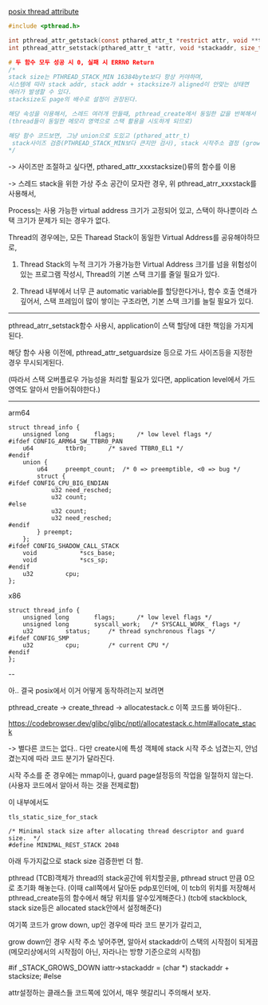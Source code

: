 [posix thread attribute](https://github.com/khs960616/TIL/blob/main/os/APUE%20Thread.md)


```c
#include <pthread.h>

int pthread_attr_getstack(const pthared_attr_t *restrict attr, void **trestrict stackaddr, size_t *restrict stacksize);
int pthread_attr_setstack(pthared_attr_t *attr, void *stackaddr, size_t stack_size);

# 두 함수 모두 성공 시 0, 실패 시 ERRNO Return
/*
stack size는 PTHREAD_STACK_MIN 16384byte보다 항상 커야하며, 
시스템에 따라 stack addr, stack addr + stacksize가 aligned이 안맞는 상태면 
에러가 발생할 수 있다. 
stacksize도 page의 배수로 설정이 권장된다.

해당 속성을 이용해서, 스레드 여러개 만들때, pthread_create에서 동일한 값을 반복해서 사용되지 않도록 주의해야한다.
(thread들이 동일한 메모리 영역으로 스택 활용을 시도하게 되므로)

해당 함수 코드보면, 그냥 union으로 도있고 (pthared_attr_t)
 stack사이즈 검증(PTHREAD_STACK_MIN보다 큰지만 검사), stack 시작주소 결정 (grow down인 경우, 스택시작주소를 스택 + stacksize한거로 잡네?)
*/
```

-> 사이즈만 조절하고 싶다면, pthared_attr_xxxstacksize()류의 함수를 이용

-> 스레드 stack을 위한 가상 주소 공간이 모자란 경우, 위 pthread_atrr_xxxstack를 사용해서, 

Process는 사용 가능한 virtual address 크기가 고정되어 있고, 스택이 하나뿐이라 스택 크기가 문제가 되는 경우가 없다.

Thread의 경우에는, 모든 Tharead Stack이 동일한 Virtual Address를 공유해야하므로, 

1. Thread Stack의 누적 크기가 가용가능한 Virtual Address 크기를 넘을 위험성이 있는 프로그램 작성시, Thread의 기본 스택 크기를 줄일 필요가 있다.

2. Thread 내부에서 너무 큰 automatic variable를 할당한다거나,
   함수 호출 연쇄가 깊어서, 스택 프레임이 많이 쌓이는 구조라면, 기본 스택 크기를 늘릴 필요가 있다. 

---

pthread_atrr_setstack함수 사용시, application이 스택 할당에 대한 책임을 가지게 된다. 

해당 함수 사용 이전에, pthread_attr_setguardsize 등으로 가드 사이즈등을 지정한 경우 무시되게된다. 

(따라서 스택 오버플로우 가능성을 처리할 필요가 있다면, application level에서 가드 영역도 알아서 만들어줘야한다.)

---

arm64
```
struct thread_info {
	unsigned long		flags;		/* low level flags */
#ifdef CONFIG_ARM64_SW_TTBR0_PAN
	u64			ttbr0;		/* saved TTBR0_EL1 */
#endif
	union {
		u64		preempt_count;	/* 0 => preemptible, <0 => bug */
		struct {
#ifdef CONFIG_CPU_BIG_ENDIAN
			u32	need_resched;
			u32	count;
#else
			u32	count;
			u32	need_resched;
#endif
		} preempt;
	};
#ifdef CONFIG_SHADOW_CALL_STACK
	void			*scs_base;
	void			*scs_sp;
#endif
	u32			cpu;
};
```

x86
```
struct thread_info {
	unsigned long		flags;		/* low level flags */
	unsigned long		syscall_work;	/* SYSCALL_WORK_ flags */
	u32			status;		/* thread synchronous flags */
#ifdef CONFIG_SMP
	u32			cpu;		/* current CPU */
#endif
};

```

--

아.. 결국 posix에서 이거 어떻게 동작하려는지 보려면

pthread_create -> create_thread -> allocatestack.c 이쪽 코드롤 봐야된다.. 


https://codebrowser.dev/glibc/glibc/nptl/allocatestack.c.html#allocate_stack

-> 별다른 코드는 없다.. 다만 create시에 특성 객체에 stack 시작 주소 넘겼는지, 안넘겼는지에 따라 코드 분기가 달라진다. 

시작 주소를 준 경우에는 mmap이나, guard page설정등의 작업을 일절하지 않는다. (사용자 코드에서 알아서 하는 것을 전제로함)

이 내부에서도 
```
tls_static_size_for_stack 

/* Minimal stack size after allocating thread descriptor and guard size.  */
#define MINIMAL_REST_STACK 2048
```
아래 두가지값으로 stack size 검증한번 더 함. 

pthread (TCB)객체가 thread의 stack공간에 위치할곳을, pthread struct 만큼 0으로 초기화 해놓는다.
(이때 call쪽에서 달아둔 pdp포인터에, 이 tcb의 위치를 저장해서 pthread_create등의 함수에서 해당 위치를 알수있게해준다.)
(tcb에 stackblock, stack size등은 allocated stack안에서 설정해준다)

여기쪽 코드가 grow down, up인 경우에 따라 코드 분기가 갈리고, 

grow down인 경우 시작 주소 넣어주면, 알아서 stackaddr이 스택의 시작점이 되게끔 (메모리상에서의 시작점이 아닌, 자라나는 방향 기준으로의 시작점)

#if _STACK_GROWS_DOWN
  iattr->stackaddr = (char *) stackaddr + stacksize;
#else 

attr설정하는 클래스들 코드쪽에 있어서, 매우 헷갈리니 주의해서 보자. 
